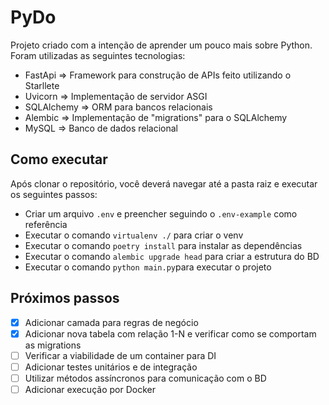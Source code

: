 # PyDo

Projeto criado com a intenção de aprender um pouco mais sobre Python.
Foram utilizadas as seguintes tecnologias:
- FastApi => Framework para construção de APIs feito utilizando o Starllete
- Uvicorn => Implementação de servidor ASGI
- SQLAlchemy => ORM para bancos relacionais
- Alembic => Implementação de "migrations" para o SQLAlchemy
- MySQL => Banco de dados relacional

## Como executar
Após clonar o repositório, você deverá navegar até a pasta raiz e executar os seguintes passos:

- Criar um arquivo `.env` e preencher seguindo o `.env-example` como referência
- Executar o comando `virtualenv ./` para criar o venv
- Executar o comando `poetry install` para instalar as dependências
- Executar o comando `alembic upgrade head` para criar a estrutura do BD
- Executar o comando `python main.py`para executar o projeto

## Próximos passos
- [x] Adicionar camada para regras de negócio
- [x] Adicionar nova tabela com relação 1-N e verificar como se comportam as migrations 
- [ ] Verificar a viabilidade de um container para DI
- [ ] Adicionar testes unitários e de integração
- [ ] Utilizar métodos assíncronos para comunicação com o BD
- [ ] Adicionar execução por Docker